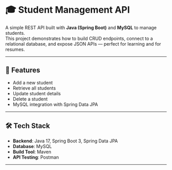 # 🎓 Student Management API

A simple REST API built with **Java (Spring Boot)** and **MySQL** to manage students.  
This project demonstrates how to build CRUD endpoints, connect to a relational database, and expose JSON APIs — perfect for learning and for resumes.

---

## 🚀 Features
- Add a new student  
- Retrieve all students  
- Update student details  
- Delete a student  
- MySQL integration with Spring Data JPA  

---

## 🛠️ Tech Stack
- **Backend**: Java 17, Spring Boot 3, Spring Data JPA  
- **Database**: MySQL  
- **Build Tool**: Maven  
- **API Testing**: Postman  

---
